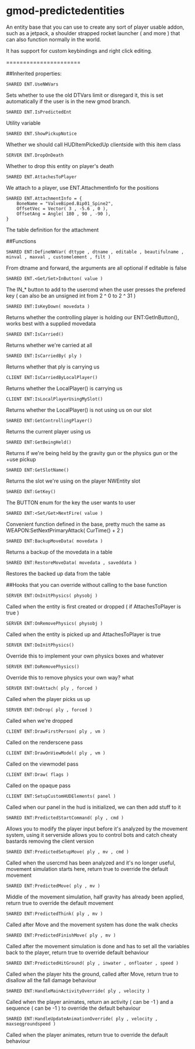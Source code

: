 gmod-predictedentities
======================

An entity base that you can use to create any sort of player usable addon, such as a jetpack, a shoulder strapped rocket launcher ( and more ) that can also function normally in the world.

It has support for custom keybindings and right click editing.



======================

##Inherited properties:

```
SHARED ENT.UseNWVars
```
Sets whether to use the old DTVars limit or disregard it, this is set automatically if the user is in the new gmod branch.


```
SHARED ENT.IsPredictedEnt
```
Utility variable


```
SHARED ENT.ShowPickupNotice 
```
Whether we should call HUDItemPickedUp clientside with this item class


```
SERVER ENT.DropOnDeath 
```
Whether to drop this entity on player's death


```
SHARED ENT.AttachesToPlayer 
```
We attach to a player, use ENT.AttachmentInfo for the positions


```
SHARED ENT.AttachmentInfo = {
	BoneName = "ValveBiped.Bip01_Spine2",
	OffsetVec = Vector( 3 , -5.6 , 0 ),
	OffsetAng = Angle( 180 , 90 , -90 ),
}
```
The table definition for the attachment

##Functions

```
SHARED ENT:DefineNWVar( dttype , dtname , editable , beautifulname , minval , maxval , customelement , filt )
```
From dtname and forward, the arguments are all optional if editable is false


```
SHARED ENT.<Get/Set>InButton( value )
```
The IN_* button to add to the usercmd when the user presses the prefered key ( can also be an unsigned int from 2 ^ 0 to 2 ^ 31 )

```
SHARED ENT:IsKeyDown( movedata )
```
Returns whether the controlling player is holding our ENT:GetInButton(), works best with a supplied movedata


```
SHARED ENT:IsCarried()
```
Returns whether we're carried at all


```
SHARED ENT:IsCarriedBy( ply )
```
Returns whether that ply is carrying us


```
CLIENT ENT:IsCarriedByLocalPlayer() 
```
Returns whether the LocalPlayer() is carrying us


```
CLIENT ENT:IsLocalPlayerUsingMySlot() 
```
Returns whether the LocalPlayer() is not using us on our slot


```
SHARED ENT:GetControllingPlayer() 
```
Returns the current player using us


```
SHARED ENT:GetBeingHeld() 
```
Returns if we're being held by the gravity gun or the physics gun or the +use pickup


```
SHARED ENT:GetSlotName() 
```
Returns the slot we're using on the player NWEntity slot


```
SHARED ENT:GetKey() 
```
The BUTTON enum for the key the user wants to user


```
SHARED ENT:<Set/Get>NextFire( value )
```
Convenient function defined in the base, pretty much the same as WEAPON:SetNextPrimaryAttack( CurTime() + 2 )


```
SHARED ENT:BackupMoveData( movedata ) 
```
Returns a backup of the movedata in a table


```
SHARED ENT:RestoreMoveData( movedata , saveddata ) 
```
Restores the backed up data from the table


##Hooks that you can override without calling to the base function

```
SERVER ENT:OnInitPhysics( physobj ) 
```
Called when the entity is first created or dropped ( if AttachesToPlayer is true )


```
SERVER ENT:OnRemovePhysics( physobj ) 
```
Called when the entity is picked up and AttachesToPlayer is true


```
SERVER ENT:DoInitPhysics()
```
Override this to implement your own physics boxes and whatever


```
SERVER ENT:DoRemovePhysics()
```
Override this to remove physics your own way? what


```
SERVER ENT:OnAttach( ply , forced ) 
```
Called when the player picks us up


```
SERVER ENT:OnDrop( ply , forced ) 
```
Called when we're dropped


```
CLIENT ENT:DrawFirstPerson( ply , vm )
```
Called on the renderscene pass


```
CLIENT ENT:DrawOnViewModel( ply , vm )
```
Called on the viewmodel pass


```
CLIENT ENT:Draw( flags ) 
```
Called on the opaque pass


```
CLIENT ENT:SetupCustomHUDElements( panel )
```
Called when our panel in the hud is initialized, we can then add stuff to it


```
SHARED ENT:PredictedStartCommand( ply , cmd )
```
Allows you to modify the player input before it's analyzed by the movement system, using it serverside allows you to control bots and catch cheaty bastards removing the client version


```
SHARED ENT:PredictedSetupMove( ply , mv , cmd )
```
Called when the usercmd has been analyzed and it's no longer useful, movement simulation starts here, return true to override the default movement


```
SHARED ENT:PredictedMove( ply , mv )
```
Middle of the movement simulation, half gravity has already been applied, return true to override the default movement

```
SHARED ENT:PredictedThink( ply , mv )
```
Called after Move and the movement system has done the walk checks


```
SHARED ENT:PredictedFinishMove( ply , mv )
```
Called after the movement simulation is done and has to set all the variables back to the player, return true to override default behaviour


```
SHARED ENT:PredictedHitGround( ply , inwater , onfloater , speed )
```
Called when the player hits the ground, called after Move, return true to disallow all the fall damage behaviour


```
SHARED ENT:HandleMainActivityOverride( ply , velocity )
```
Called when the player animates, return an activity ( can be -1 ) and a sequence ( can be -1 ) to override the default behaviour


```
SHARED ENT:HandleUpdateAnimationOverride( ply , velocity , maxseqgroundspeed )
```
Called when the player animates, return true to override the default behaviour
